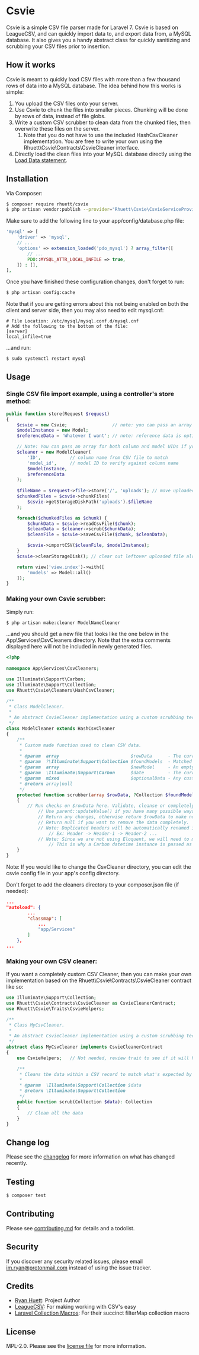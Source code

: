 # Csvie

Csvie is a simple CSV file parser made for Laravel 7. Csvie is based on LeagueCSV, and can quickly import data to, and export data from, a MySQL database. It also gives you a handy abstract class for quickly sanitizing and scrubbing your CSV files prior to insertion. 

## How it works

Csvie is meant to quickly load CSV files with more than a few thousand rows of data into a MySQL database. The idea behind how this works is simple:
1. You upload the CSV files onto your server.
2. Use Csvie to chunk the files into smaller pieces. Chunking will be done by rows of data, instead of file globs.
3. Write a custom CSV scrubber to clean data from the chunked files, then overwrite these files on the server.
   1. Note that you do not have to use the included HashCsvCleaner implementation. You are free to write your own using the Rhuett\Csvie\Contracts\CsvieCleaner interface.
4. Directly load the clean files into your MySQL database directly using the [Load Data statement](https://dev.mysql.com/doc/refman/8.0/en/load-data.html).

## Installation

Via Composer:

``` bash
$ composer require rhuett/csvie
$ php artisan vendor:publish --provider="Rhuett\Csvie\CsvieServiceProvider"
```

Make sure to add the following line to your app/config/database.php file:

``` php
'mysql' => [
    'driver' => 'mysql',
    // ...
    'options' => extension_loaded('pdo_mysql') ? array_filter([
        // ...
        PDO::MYSQL_ATTR_LOCAL_INFILE => true,
    ]) : [],
],
```

Once you have finished these configuration changes, don't forget to run:

``` bash
$ php artisan config:cache
```

Note that if you are getting errors about this not being enabled on both the client and server side, then you may also need to edit mysql.cnf:

```
# File Location: /etc/mysql/mysql.conf.d/mysql.cnf
# Add the following to the bottom of the file:
[server]
local_infile=true
```

...and run:

``` bash
$ sudo systemctl restart mysql
```

## Usage

### Single CSV file import example, using a controller's store method:

``` php
public function store(Request $request)
{
    $csvie = new Csvie;                 // note: you can pass an array of config overrides if needed
    $modelInstance = new Model;
    $referenceData = 'Whatever I want'; // note: reference data is optional

    // Note: You can pass an array for both column and model UIDs if you need to verify against multiple columns
    $cleaner = new ModelCleaner(
        'ID',           // column name from CSV file to match
        'model_id',     // model ID to verify against column name
        $modelInstance,
        $referenceData  
    );
    
    $fileName = $request->file->store('/', 'uploads'); // move uploaded file from /temp into permanent storage
    $chunkedFiles = $csvie->chunkFiles(
        $csvie->getStorageDiskPath('uploads').$fileName
    );

    foreach($chunkedFiles as $chunk) {
        $chunkData = $csvie->readCsvFile($chunk);
        $cleanData = $cleaner->scrub($chunkData);
        $cleanFile = $csvie->saveCsvFile($chunk, $cleanData);

        $csvie->importCSV($cleanFile, $modelInstance);
    }
    $csvie->clearStorageDisk(); // clear out leftover uploaded file along with its chunks

    return view('view.index')->with([
        'models' => Model::all()
    ]);
}
```

### Making your own Csvie scrubber:

Simply run:

``` bash
$ php artisan make:cleaner ModelNameCleaner
```

...and you should get a new file that looks like the one below in the App\Services\CsvCleaners directory. Note that the extra comments displayed here will not be included in newly generated files.

```php
<?php
 
namespace App\Services\CsvCleaners;

use Illuminate\Support\Carbon;
use Illuminate\Support\Collection;
use Rhuett\Csvie\Cleaners\HashCsvCleaner;

/**
 * Class ModelCleaner.
 * 
 * An abstract CsvieCleaner implementation using a custom scrubbing technique based on your needs.
 */
class ModelCleaner extends HashCsvCleaner
{
    /**
     * Custom made function used to clean CSV data.
     *
     * @param  array                           $rowData      - The current row of data pulled from your CSV.
     * @param  ?\Illuminate\Support\Collection $foundModels  - Matched model(s) based on your CSV, otherwise contains null.
     * @param  array                           $newModel     - An empty model indexed with appropriate keys based on your model.
     * @param  \Illuminate\Support\Carbon      $date         - The current date used for timestamps.
     * @param  mixed                           $optionalData - Any custom data that you want to reference in the scrubber.
     * @return array|null
     */
    protected function scrubber(array $rowData, ?Collection $foundModels, array $newModel, Carbon $date, $optionalData)
    {
        // Run checks on $rowData here. Validate, cleanse or completely change!
            // Use parent::updateValue() if you have many possible ways to update a single value within $rowData. Check the function for more information.
            // Return any changes, otherwise return $rowData to make no changes.
            // Return null if you want to remove the data completely.
            // Note: Duplicated headers will be automatically renamed in $rowData.
                // Ex: Header -> Header-1 -> Header-2 ...
            // Note: Since we are not using Eloquent, we will need to manage our timestamps manually.
                // This is why a Carbon datetime instance is passed as a parameter.
    }
}
```

Note: If you would like to change the CsvCleaner directory, you can edit the csvie config file in your app's config directory.

Don't forget to add the cleaners directory to your composer.json file (if needed):

```json
...
"autoload": {
        ...
        "classmap": [
            ...
            "app/Services"
        ]
    },
...
```

### Making your own CSV cleaner:

If you want a completely custom CSV Cleaner, then you can make your own implementation based on the Rhuett\Csvie\Contracts\CsvieCleaner contract like so:


```php
use Illuminate\Support\Collection;
use Rhuett\Csvie\Contracts\CsvieCleaner as CsvieCleanerContract;
use Rhuett\Csvie\Traits\CsvieHelpers;

/**
 * Class MyCsvCleaner.
 * 
 * An abstract CsvieCleaner implementation using a custom scrubbing technique based on your needs.
 */
abstract class MyCsvCleaner implements CsvieCleanerContract
{
    use CsvieHelpers;   // Not needed, review trait to see if it will help you.

    /**
     * Cleans the data within a CSV record to match what's expected by the database.
     * 
     * @param  \Illuminate\Support\Collection $data
     * @return \Illuminate\Support\Collection
     */
    public function scrub(Collection $data): Collection
    {
        // Clean all the data
    }
}
```

## Change log

Please see the [changelog](changelog.md) for more information on what has changed recently.

## Testing

``` bash
$ composer test
```

## Contributing

Please see [contributing.md](contributing.md) for details and a todolist.

## Security

If you discover any security related issues, please email im.ryan@protonmail.com instead of using the issue tracker.

## Credits

- [Ryan Huett][link-author]: Project Author
- [LeagueCSV][link-leaguecsv]: For making working with CSV's easy
- [Laravel Collection Macros][link-spatie]: For their succinct filterMap collection macro

## License

MPL-2.0. Please see the [license file](license.md) for more information.

[link-author]: https://github.com/im-ryan
[link-leaguecsv]: https://github.com/thephpleague/csv
[link-spatie]: https://github.com/spatie/laravel-collection-macros

